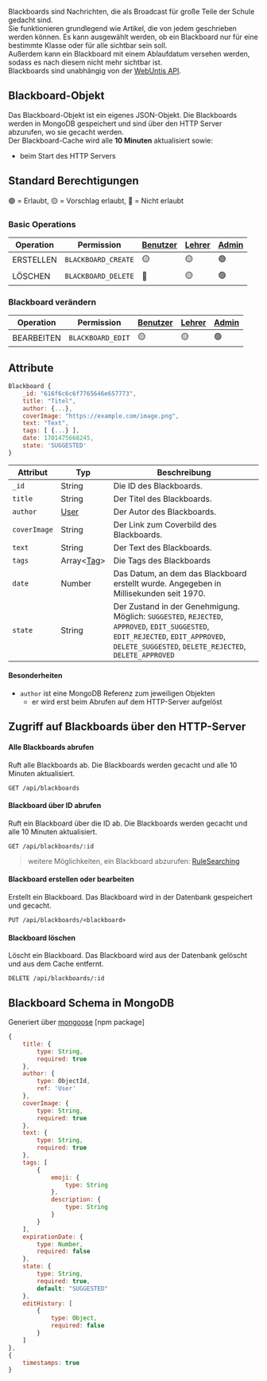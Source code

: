 Blackboards sind Nachrichten, die als Broadcast für große Teile der Schule gedacht sind. \
Sie funktionieren grundlegend wie Artikel, die von jedem geschrieben werden können. Es kann ausgewählt werden, ob ein Blackboard nur für eine bestimmte Klasse oder für alle sichtbar sein soll. \
Außerdem kann ein Blackboard mit einem Ablaufdatum versehen werden, sodass es nach diesem nicht mehr sichtbar ist. \
Blackboards sind unabhängig von der [WebUntis API](https://help.untis.at/hc/de/articles/4886785534354-API-documentation-for-integration-partners).

## Blackboard-Objekt

Das Blackboard-Objekt ist ein eigenes JSON-Objekt. Die Blackboards werden in MongoDB gespeichert und sind über den HTTP Server abzurufen, wo sie gecacht werden. \
Der Blackboard-Cache wird alle **10 Minuten** aktualisiert sowie:
- beim Start des HTTP Servers

## Standard Berechtigungen

🟢 = Erlaubt,
🟡 = Vorschlag erlaubt,
🔴 = Nicht erlaubt

### Basic Operations

| Operation | Permission          | [Benutzer](https://github.com/Academi-fy/backend/wiki/User) | [Lehrer](https://github.com/Academi-fy/backend/wiki/User) | [Admin](https://github.com/Academi-fy/backend/wiki/User) |
|-----------|---------------------|-------------------------------------------------------------|-----------------------------------------------------------|----------------------------------------------------------|
| ERSTELLEN | `BLACKBOARD_CREATE` | 🟡                                                          | 🟡                                                        | 🟢                                                       |
| LÖSCHEN   | `BLACKBOARD_DELETE` | 🔴                                                          | 🟡                                                        | 🟢                                                       |

### Blackboard verändern

| Operation  | Permission        | [Benutzer](https://github.com/Academi-fy/backend/wiki/User) | [Lehrer](https://github.com/Academi-fy/backend/wiki/User) | [Admin](https://github.com/Academi-fy/backend/wiki/User) |
|------------|-------------------|-------------------------------------------------------------|-----------------------------------------------------------|----------------------------------------------------------|
| BEARBEITEN | `BLACKBOARD_EDIT` | 🟡                                                          | 🟡                                                        | 🟢                                                       |

## Attribute

```javascript
Blackboard {
    _id: "616f6c6c6f7765646e657773",
    title: "Titel",
    author: {...},
    coverImage: "https://example.com/image.png",
    text: "Text",
    tags: [ {...} ],
    date: 1701475668245,
    state: 'SUGGESTED'
}
```

| Attribut     | Typ                                                          | Beschreibung                                                                                                                                                                               |
|--------------|--------------------------------------------------------------|--------------------------------------------------------------------------------------------------------------------------------------------------------------------------------------------|
| `_id`        | String                                                       | Die ID des Blackboards.                                                                                                                                                                    |
| `title`      | String                                                       | Der Titel des Blackboards.                                                                                                                                                                 |
| `author`     | [User](https://github.com/Academi-fy/backend/wiki/User)      | Der Autor des Blackboards.                                                                                                                                                                 |
| `coverImage` | String                                                       | Der Link zum Coverbild des Blackboards.                                                                                                                                                    |
| `text`       | String                                                       | Der Text des Blackboards.                                                                                                                                                                  |
| `tags`       | Array<[Tag](https://github.com/Academi-fy/backend/wiki/Tag)> | Die Tags des Blackboards                                                                                                                                                                   |
| `date`       | Number                                                       | Das Datum, an dem das Blackboard erstellt wurde. Angegeben in Millisekunden seit 1970.                                                                                                     |
| `state`      | String                                                       | Der Zustand in der Genehmigung. Möglich: `SUGGESTED`, `REJECTED`, `APPROVED`, `EDIT_SUGGESTED`, `EDIT_REJECTED`, `EDIT_APPROVED`, `DELETE_SUGGESTED`, `DELETE_REJECTED`, `DELETE_APPROVED` |

#### Besonderheiten

- `author` ist eine MongoDB Referenz zum jeweiligen Objekten
    - er wird erst beim Abrufen auf dem HTTP-Server aufgelöst

## Zugriff auf Blackboards über den HTTP-Server

#### Alle Blackboards abrufen

Ruft alle Blackboards ab. Die Blackboards werden gecacht und alle 10 Minuten aktualisiert.

``` http request
GET /api/blackboards
```              

#### Blackboard über ID abrufen

Ruft ein Blackboard über die ID ab. Die Blackboards werden gecacht und alle 10 Minuten aktualisiert.

``` http request
GET /api/blackboards/:id
```

> weitere Möglichkeiten, ein Blackboard abzurufen: [RuleSearching](https://github.com/Academi-fy/backend/wiki/RuleSearching)

#### Blackboard erstellen oder bearbeiten

Erstellt ein Blackboard. Das Blackboard wird in der Datenbank gespeichert und gecacht.

``` http request
PUT /api/blackboards/<blackboard>
```

#### Blackboard löschen

Löscht ein Blackboard. Das Blackboard wird aus der Datenbank gelöscht und aus dem Cache entfernt.

```http request
DELETE /api/blackboards/:id
```

## Blackboard Schema in MongoDB

Generiert über [mongoose](https://mongoosejs.com/docs/guide.html) [npm package]

```javascript
{
    title: {
        type: String,
        required: true
    },
    author: {
        type: ObjectId,
        ref: 'User'
    },
    coverImage: {
        type: String,
        required: true
    },
    text: {
        type: String,
        required: true
    },
    tags: [
        {
            emoji: {
                type: String
            },
            description: {
                type: String
            }
        }
    ],
    expirationDate: {
        type: Number,
        required: false
    },
    state: {
        type: String,
        required: true,
        default: "SUGGESTED"
    },
    editHistory: [
        {
            type: Object,
            required: false
        }
    ]
},
{
    timestamps: true
}
```